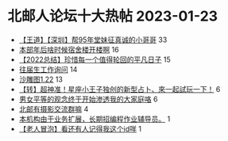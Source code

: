 # 北邮人论坛十大热帖 2023-01-23

- [【王道】【深圳】帮95年堂妹征真诚的小哥哥](https://bbs.byr.cn/article/Friends/2035315) 33
- [本部年后啥时候宿舍楼开楼啊](https://bbs.byr.cn/article/Talking/6377643) 16
- [【2022总结】珍惜每一个值得轮回的平凡日子](https://bbs.byr.cn/article/WorkLife/1195500) 15
- [往届生工作询问](https://bbs.byr.cn/article/Job/2183049) 14
- [沙雕图1.22](https://bbs.byr.cn/article/Picture/3335912) 13
- [【转】超神准！星座小王子独创的新型占卜、來一起試玩一下！](https://bbs.byr.cn/article/Constellations/326533) 6
- [男女平等的观念终于开始渗透我的大家庭咯](https://bbs.byr.cn/article/Feeling/3197857) 6
- [北邮有摄影交流群嘛](https://bbs.byr.cn/article/Photo/268985) 4
- [本机构由于业务扩展，长期招编程作业辅导员。](https://bbs.byr.cn/article/Entrepreneurship/28644) 1
- [【老人冒泡】看还有人记得我这个id咩](https://bbs.byr.cn/article/Dota/959474) 1


